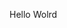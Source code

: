 Hello Wolrd

























































































































































































































































































































































































































































































































































































































































































































































































































































































































































































































































































































































































































































































































































































































































































































































































































































































































































































































































